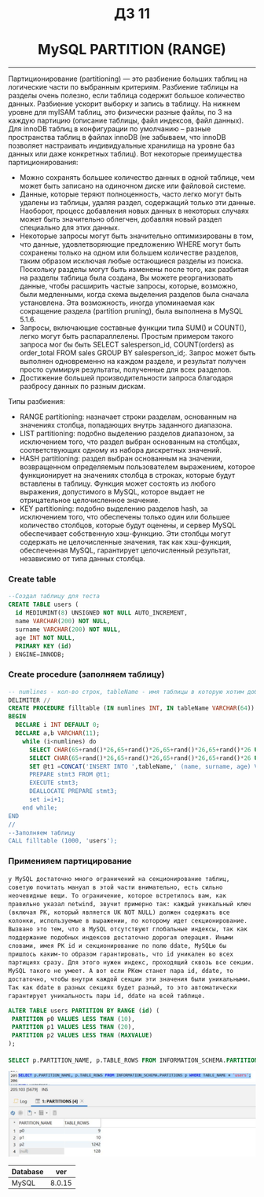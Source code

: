 <h1 align="center">ДЗ 11</h1>
<h1 align="center">MySQL PARTITION (RANGE)</h1>

---
Партиционирование (partitioning) — это разбиение больших таблиц на логические части по выбранным критериям.
Разбиение таблицы на разделы очень полезно, если таблица содержит большое количество данных. Разбиение ускорит выборку и запись в таблицу.
На нижнем уровне для myISAM таблиц, это физически разные файлы, по 3 на каждую партицию (описание таблицы, файл индексов, файл данных). Для innoDB таблиц в конфигурации по умолчанию – разные пространства таблиц в файлах innoDB (не забываем, что innoDB позволяет настраивать индивидуальные хранилища на уровне баз данных или даже конкретных таблиц).
Вот некоторые преимущества партиционирования:

+ Можно сохранять большее количество данных в одной таблице, чем может быть записано на одиночном диске или файловой системе.
+ Данные, которые теряют полноценность, часто легко могут быть удалены из таблицы, удаляя раздел, содержащий только эти данные. Наоборот, процесс добавления новых данных в некоторых случаях может быть значительно облегчен, добавляя новый раздел специально для этих данных.
+ Некоторые запросы могут быть значительно оптимизированы в том, что данные, удовлетворяющие предложению WHERE могут быть сохранены только на одном или большем количестве разделов, таким образом исключая любые остающиеся разделы из поиска. Поскольку разделы могут быть изменены после того, как разбитая на разделы таблица была создана, Вы можете реорганизовать данные, чтобы расширить частые запросы, которые, возможно, были медленными, когда схема выделения разделов была сначала установлена. Эта возможность, иногда упоминаемая как сокращение раздела (partition pruning), была выполнена в MySQL 5.1.6.
+ Запросы, включающие составные функции типа SUM() и COUNT(), легко могут быть распараллелены. Простым примером такого запроса мог бы быть SELECT salesperson_id, COUNT(orders) as order_total FROM sales GROUP BY salesperson_id;. Запрос может быть выполнен одновременно на каждом разделе, и результат получен просто суммируя результаты, полученные для всех разделов.
+ Достижение большей производительности запроса благодаря разбросу данных по разным дискам.

Типы разбиения:
+ RANGE partitioning: назначает строки разделам, основанным на значениях столбца, попадающих внутрь заданного диапазона.
+ LIST partitioning: подобно выделению разделов диапазоном, за исключением того, что раздел выбран основанным на столбцах, соответствующих одному из набора дискретных значений.
+ HASH partitioning: раздел выбран основанным на значении, возвращенном определяемым пользователем выражением, которое функционирует на значениях столбца в строках, которые будут вставлены в таблицу. Функция может состоять из любого выражения, допустимого в MySQL, которое выдает не отрицательное целочисленное значение.
+ KEY partitioning: подобно выделению разделов hash, за исключением того, что обеспечены только один или большее количество столбцов, которые будут оценены, и сервер MySQL обеспечивает собственную хэш-функцию. Эти столбцы могут содержать не целочисленные значения, так как хэш-функция, обеспеченная MySQL, гарантирует целочисленный результат, независимо от типа данных столбца.



### Create table ###
```sql
--Создал таблицу для теста
CREATE TABLE users (
  id MEDIUMINT(8) UNSIGNED NOT NULL AUTO_INCREMENT,
  name VARCHAR(200) NOT NULL,
  surname VARCHAR(200) NOT NULL,
  age INT NOT NULL,
  PRIMARY KEY (id)
) ENGINE=INNODB;
```

### Create procedure (заполняем таблицу) ###
```sql
-- numlines - кол-во строк, tableName - имя таблицы в которую хотим добавить эти строки
DELIMITER //
CREATE PROCEDURE filltable (IN numlines INT, IN tableName VARCHAR(64))
BEGIN
  DECLARE i INT DEFAULT 0;
  DECLARE a,b VARCHAR(11);
    while (i<numlines) do
      SELECT CHAR(65+rand()*26,65+rand()*26,65+rand()*26,65+rand()*26 USING utf8)INTO a;
      SELECT CHAR(65+rand()*26,65+rand()*26,65+rand()*26,65+rand()*26 USING utf8)INTO b;
      SET @t1 =CONCAT('INSERT INTO ',tableName,' (name, surname, age) VALUES (\'',a,''',', '\'',b,'\', rand()*100);');
      PREPARE stmt3 FROM @t1;
      EXECUTE stmt3;
      DEALLOCATE PREPARE stmt3;
      set i=i+1;
    end while;
END
//
--Заполняем таблицу
CALL filltable (1000, 'users');
```
### Применияем партицирование ###

``у MySQL достаточно много ограничений на секционирование таблиц, советую почитать мануал в этой части внимательно, есть сильно неочевидные вещи.
То ограничение, которое встретилось вам, как правильно указал netwind, звучит примерно так: каждый уникальный ключ (включая PK, который является UK NOT NULL) должен содержать все колонки, используемые в выражении, по которому идет секционирование. Вызвано это тем, что в MySQL отсутствуют глобальные индексы, так как поддержание подобных индексов достаточно дорогая операция.
Иными словами, имея PK id и секционирование по полю ddate, MySQLю бы пришлось каким-то образом гарантировать, что id уникален во всех партициях сразу. Для этого нужен индекс, проходящий сквозь все секции. MySQL такого не умеет. А вот если PKем станет пара id, ddate, то достаточно, чтобы внутри каждой секции эти значения были уникальными. Так как ddate в разных секциях будет разный, то это автоматически гарантирует уникальность пары id, ddate на всей таблице.``

```sql
ALTER TABLE users PARTITION BY RANGE (id) (
 PARTITION p0 VALUES LESS THAN (10),
 PARTITION p1 VALUES LESS THAN (20),
 PARTITION p2 VALUES LESS THAN (MAXVALUE)
);

SELECT p.PARTITION_NAME, p.TABLE_ROWS FROM INFORMATION_SCHEMA.PARTITIONS p WHERE TABLE_NAME = 'users';
```


![](data.JPG)




| Database   | ver    |
| -----      | ---    |
| MySQL      | 8.0.15 |
